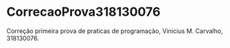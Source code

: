# CorrecaoProva318130076
Correção primeira prova de praticas de programação, Vinicius M. Carvalho, 318130076.
